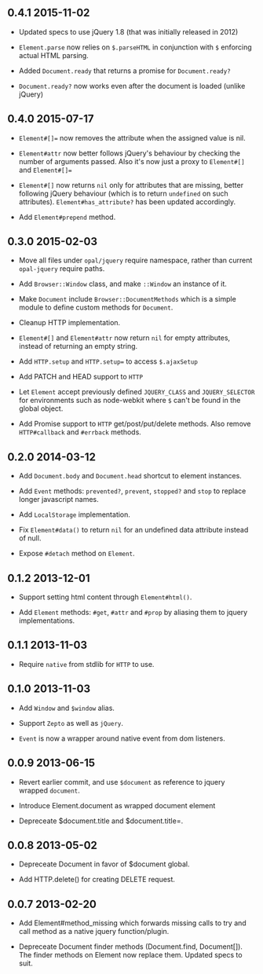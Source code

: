 ## 0.4.1 2015-11-02

*   Updated specs to use jQuery 1.8 (that was initially released in 2012)

*   `Element.parse` now relies on `$.parseHTML` in conjunction with `$` enforcing actual HTML parsing.

*   Added `Document.ready` that returns a promise for `Document.ready?`

*   `Document.ready?` now works even after the document is loaded (unlike jQuery)

## 0.4.0 2015-07-17

*   `Element#[]=` now removes the attribute when the assigned value is nil.

*   `Element#attr` now better follows jQuery's behaviour by checking the number of arguments passed. Also it's now just a proxy to `Element#[]` and `Element#[]=`

*   `Element#[]` now returns `nil` only for attributes that are missing, better following jQuery behaviour (which is to return `undefined` on such attributes). `Element#has_attribute?` has been updated accordingly.

*   Add `Element#prepend` method.

## 0.3.0 2015-02-03

*   Move all files under `opal/jquery` require namespace, rather than
    current `opal-jquery` require paths.

*   Add `Browser::Window` class, and make `::Window` an instance of it.

*   Make `Document` include `Browser::DocumentMethods` which is a simple
    module to define custom methods for `Document`.

*   Cleanup HTTP implementation.

*   `Element#[]` and `Element#attr` now return `nil` for empty attributes,
    instead of returning an empty string.

*   Add `HTTP.setup` and `HTTP.setup=` to access `$.ajaxSetup`

*   Add PATCH and HEAD support to `HTTP`

*   Let `Element` accept previously defined `JQUERY_CLASS` and `JQUERY_SELECTOR`
    for environments such as node-webkit where `$` can't be found in the global object.

*   Add Promise support to `HTTP` get/post/put/delete methods. Also remove
    `HTTP#callback` and `#errback` methods.

## 0.2.0 2014-03-12

*   Add `Document.body` and `Document.head` shortcut to element instances.

*   Add `Event` methods: `prevented?`, `prevent`, `stopped?` and `stop` to
    replace longer javascript names.

*   Add `LocalStorage` implementation.

*   Fix `Element#data()` to return `nil` for an undefined data attribute
    instead of null.

*   Expose `#detach` method on `Element`.

## 0.1.2 2013-12-01

*   Support setting html content through `Element#html()`.

*   Add `Element` methods: `#get`, `#attr` and `#prop` by aliasing them to
    jquery implementations.

## 0.1.1 2013-11-03

*   Require `native` from stdlib for `HTTP` to use.

## 0.1.0 2013-11-03

*   Add `Window` and `$window` alias.

*   Support `Zepto` as well as `jQuery`.

*   `Event` is now a wrapper around native event from dom listeners.

## 0.0.9 2013-06-15

*   Revert earlier commit, and use `$document` as reference to jquery
    wrapped `document`.

*   Introduce Element.document as wrapped document element

*   Depreceate $document.title and $document.title=.

## 0.0.8 2013-05-02

*   Depreceate Document in favor of $document global.

*   Add HTTP.delete() for creating DELETE request.

## 0.0.7 2013-02-20

*   Add Element#method\_missing which forwards missing calls to try and call
    method as a native jquery function/plugin.

*   Depreceate Document finder methods (Document.find, Document[]). The finder
    methods on Element now replace them. Updated specs to suit.
